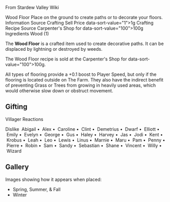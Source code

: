 From Stardew Valley Wiki

Wood Floor Place on the ground to create paths or to decorate your floors. Information Source Crafting Sell Price data-sort-value="1"&gt;1g Crafting Recipe Source Carpenter's Shop for data-sort-value="100"&gt;100g Ingredients Wood (1)

The **Wood Floor** is a crafted item used to create decorative paths. It can be displaced by lightning or destroyed by weeds.

The Wood Floor recipe is sold at the Carpenter's Shop for data-sort-value="100"&gt;100g.

All types of flooring provide a +0.1 boost to Player Speed, but only if the flooring is located outside on The Farm. They also have the indirect benefit of preventing Grass or Trees from growing in heavily used areas, which would otherwise slow down or obstruct movement.

## Gifting

Villager Reactions

Dislike  Abigail •  Alex •  Caroline •  Clint •  Demetrius •  Dwarf •  Elliott •  Emily •  Evelyn •  George •  Gus •  Haley •  Harvey •  Jas •  Jodi •  Kent •  Krobus •  Leah •  Leo •  Lewis •  Linus •  Marnie •  Maru •  Pam •  Penny •  Pierre •  Robin •  Sam •  Sandy •  Sebastian •  Shane •  Vincent •  Willy •  Wizard

## Gallery

Images showing how it appears when placed:

- Spring, Summer, &amp; Fall
- Winter